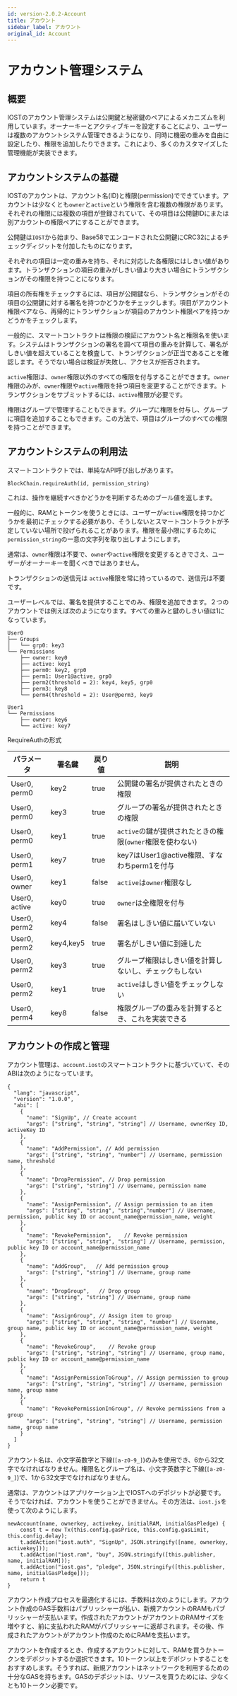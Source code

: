 ```yaml
---
id: version-2.0.2-Account
title: アカウント
sidebar_label: アカウント
original_id: Account
---
```



# アカウント管理システム

## 概要

IOSTのアカウント管理システムは公開鍵と秘密鍵のペアによるメカニズムを利用しています。オーナーキーとアクティブキーを設定することにより、ユーザーは複数のアカウントシステム管理できるようになり、同時に機密の重みを自由に設定したり、権限を追加したりできます。これにより、多くのカスタマイズした管理機能が実装できます。

## アカウントシステムの基礎

IOSTのアカウントは、アカウント名(ID)と権限(permission)でできています。アカウントは少なくとも`owner`と`active`という権限を含む複数の権限があります。それぞれの権限には複数の項目が登録されていて、その項目は公開鍵IDにまたは別アカウントの権限ペアにすることができます。

公開鍵は`IOST`から始まり、Base58でエンコードされた公開鍵にCRC32によるチェックディジットを付加したものになります。


それぞれの項目は一定の重みを持ち、それに対応した各権限にはしきい値があります。トランザクションの項目の重みがしきい値より大きい場合にトランザクションがその権限を持つことになります。

項目の所有権をチェックするには、項目が公開鍵なら、トランザクションがその項目の公開鍵に対する署名を持つかどうかをチェックします。項目がアカウント権限ペアなら、再帰的にトランザクションが項目のアカウント権限ペアを持つかどうかをチェックします。

一般的に、スマートコントラクトは権限の検証にアカウント名と権限名を使います。システムはトランザクションの署名を調べて項目の重みを計算して、署名がしきい値を超えていることを検査して、トランザクションが正当であることを確認します。そうでない場合は検証が失敗し、アクセスが拒否されます。

`active`権限は、`owner`権限以外のすべての権限を付与することができます。`owner`権限のみが、`owner`権限や`active`権限を持つ項目を変更することができます。トランザクションをサブミットするには、`active`権限が必要です。

権限はグループで管理することもできます。グループに権限を付与し、グループに項目を追加することもできます。この方法で、項目はグループのすべての権限を持つことができます。

## アカウントシステムの利用法

スマートコントラクトでは、単純なAPI呼び出しがあります。

```
BlockChain.requireAuth(id, permission_string)
```

これは、操作を継続すべきかどうかを判断するためのブール値を返します。

一般的に、RAMとトークンを使うときには、ユーザーが`active`権限を持つかどうかを最初にチェックする必要があり、そうしないとスマートコントラクトが予定していない場所で投げられることがあります。権限を最小限にするために`permission_string`の一意の文字列を取り出しすようにします。

通常は、`owner`権限は不要で、`owner`や`active`権限を変更するときでさえ、ユーザーがオーナーキーを聞くべきではありません。

トランザクションの送信元は `active`権限を常に持っているので、送信元は不要です。

ユーザーレベルでは、署名を提供することでのみ、権限を追加できます。２つのアカウントでは例えば次のようになります。すべての重みと鍵のしきい値は1になっています。

```
User0
├── Groups
│   └── grp0: key3
└── Permissions
    ├── owner: key0
    ├── active: key1
    ├── perm0: key2, grp0
    ├── perm1: User1@active, grp0
    ├── perm2(threshold = 2): key4, key5, grp0
    ├── perm3: key8
    └── perm4(threshold = 2): User@perm3, key9

User1
└── Permissions
    ├── owner: key6
    └── active: key7
```

RequireAuthの形式

パラメータ	|署名鍵	  |戻り値    |説明
-----	      |----				|------	    |-------
User0, perm0		|key2			|true			|公開鍵の署名が提供されたときの権限
User0, perm0		|key3			|true			|グループの署名が提供されたときの権限
User0, perm0		|key1			|true			|`active`の鍵が提供されたときの権限(`owner`権限を使わない)
User0, perm1		|key7			|true			|key7はUser1@active権限、すなわちperm1を付与
User0, owner		|key1			|false		|`active`は`owner`権限なし
User0, active		|key0			|true			|`owner`は全権限を付与
User0, perm2		|key4			|false		|署名はしきい値に届いていない
User0, perm2		|key4,key5	|true			|署名がしきい値に到達した
User0, perm2		|key3			|true			|グループ権限はしきい値を計算しないし、チェックもしない
User0, perm2		|key1			|true			|`active`はしきい値をチェックしない
User0, perm4		|key8			|false		|権限グループの重みを計算するとき、これを実装できる

## アカウントの作成と管理

アカウント管理は、`account.iost`のスマートコントラクトに基づいていて、そのABIは次のようになっています。

```
{
  "lang": "javascript",
  "version": "1.0.0",
  "abi": [
    {
      "name": "SignUp", // Create account
      "args": ["string", "string", "string"] // Username, ownerKey ID, activeKey ID
    },
    {
      "name": "AddPermission", // Add permission
      "args": ["string", "string", "number"] // Username, permission name, threshold
    },
    {
      "name": "DropPermission", // Drop permission
      "args": ["string", "string"] // Username, permission name
    },
    {
      "name": "AssignPermission", // Assign permission to an item
      "args": ["string", "string", "string","number"] // Username, permission, public key ID or account_name@permission_name, weight
    },
    {
      "name": "RevokePermission",    // Revoke permission
      "args": ["string", "string", "string"] // Username, permission, public key ID or account_name@permission_name
    },
    {
      "name": "AddGroup",   // Add permission group
      "args": ["string", "string"] // Username, group name
    },
    {
      "name": "DropGroup",   // Drop group
      "args": ["string", "string"] // Username, group name
    },
    {
      "name": "AssignGroup", // Assign item to group
      "args": ["string", "string", "string", "number"] // Username, group name, public key ID or account_name@permission_name, weight
    },
    {
      "name": "RevokeGroup",    // Revoke group
      "args": ["string", "string", "string"] // Username, group name, public key ID or account_name@permission_name
    },
    {
      "name": "AssignPermissionToGroup", // Assign permission to group
      "args": ["string", "string", "string"] // Username, permission name, group name
    },
    {
      "name": "RevokePermissionInGroup", // Revoke permissions from a group
      "args": ["string", "string", "string"] // Username, permission name, group name
    }
  ]
}
```

アカウント名は、小文字英数字と下線(`[a-z0-9_]`)のみを使用でき、6から32文字でなければなりません。権限名とグループ名は、小文字英数字と下線(`[a-z0-9_]`)で、1から32文字でなければなりません。

通常は、アカウントはアプリケーション上でIOSTへのデポジットが必要です。そうでなければ、アカウントを使うことができません。その方法は、`iost.js`を使って次のようにします。

```
newAccount(name, ownerkey, activekey, initialRAM, initialGasPledge) {
    const t = new Tx(this.config.gasPrice, this.config.gasLimit, this.config.delay);
    t.addAction("iost.auth", "SignUp", JSON.stringify([name, ownerkey, activekey]));
    t.addAction("iost.ram", "buy", JSON.stringify([this.publisher, name, initialRAM]));
    t.addAction("iost.gas", "pledge", JSON.stringify([this.publisher, name, initialGasPledge]));
    return t
}
```

アカウント作成プロセスを最適化するには、手数料は次のようにします。アカウント作成のGAS手数料はパブリッシャーが払い、新規アカウントのRAMもパブリッシャーが支払います。作成されたアカウントがアカウントのRAMサイズを増やすと、前に支払われたRAMがパブリッシャーに返却されます。その後、作成されたアカウントがアカウント作成のためにRAMを支払います。

アカウントを作成するとき、作成するアカウントに対して、RAMを買うかトークンをデポジットするか選択できます。10トークン以上をデポジットすることをおすすめします。そうすれば、新規アカウントはネットワークを利用するための十分なGASを持ちます。GASのデポジットは、リソースを買うためには、少なくとも10トークン必要です。
